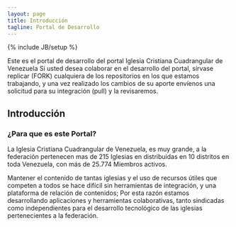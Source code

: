 ```yaml
---
layout: page
title: Introducción
tagline: Portal de Desarrollo
---
```

{% include JB/setup %}

Este es el portal de desarrollo del portal Iglesia Cristiana Cuadrangular de Venezuela
Si usted desea colaborar en el desarrollo del portal, sírvase replicar (FORK) cualquiera de los repositorios en los que estamos trabajando, y una vez realizado los cambios de su aporte envíenos una solicitud para su integración (pull) y la revisaremos.

## Introducción

### ¿Para que es este Portal?

La Iglesia Cristiana Cuadrangular de Venezuela, es muy grande, a la federación pertenecen mas de 215 Iglesias en distribuidas en 10 distritos en toda Venezuela, con más de 25.774 Miembros activos.

Mantener el contenido de tantas iglesias y el uso de recursos útiles que competen a todos se hace difícil sin herramientas de integración, y una plataforma de relación de contenidos; Por esta razón estamos desarrollando aplicaciones y herramientas colaborativas, tanto sindicadas como independientes para el desarrollo tecnológico de las iglesias pertenecientes a la federación.
